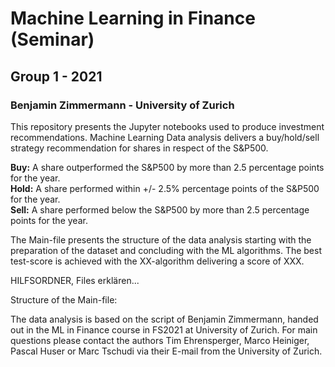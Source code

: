 # Machine Learning in Finance (Seminar)
## Group 1 - 2021
### Benjamin Zimmermann - University of Zurich

This repository presents the Jupyter notebooks used to produce investment recommendations. Machine Learning Data analysis delivers a buy/hold/sell strategy recommendation for shares in respect of the S&P500. 

<b>Buy:</b> A share outperformed the S&P500 by more than 2.5 percentage points for the year. \
<b>Hold:</b>  A share performed within +/- 2.5% percentage points of the S&P500 for the year. \
<b>Sell:</b>  A share performed below the S&P500 by more than 2.5 percentage points for the year.

The Main-file presents the structure of the data analysis starting with the preparation of the dataset and concluding with the ML algorithms. The best test-score is achieved with the XX-algorithm delivering a score of XXX.

HILFSORDNER, Files erklären...

Structure of the Main-file:

The data analysis is based on the script of Benjamin Zimmermann, handed out in the ML in Finance course in FS2021 at University of Zurich.
For main questions please contact the authors Tim Ehrensperger, Marco Heiniger, Pascal Huser or Marc Tschudi via their E-mail from the University of Zurich.
